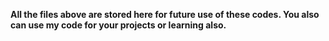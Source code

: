 **All the files above are stored here for future use of these codes. 
You also can use my code for your projects or learning also.**

